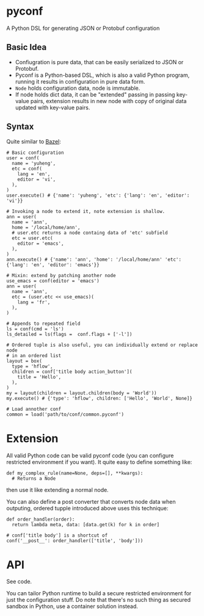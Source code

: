 # pyconf

A Python DSL for generating JSON or Protobuf configuration


## Basic Idea

- Confiugration is pure data, that can be easily serialized to JSON or Protobuf.
- Pyconf is a Python-based DSL, which is also a valid Python program, running
  it results in configuration in pure data form.
- `Node` holds configuration data, node is immutable.
- If node holds dict data, it can be "extended" passing in passing key-value
  pairs, extension results in new node with copy of original data updated with
  key-value pairs.

## Syntax

Quite similar to [Bazel](https://bazel.io):

    # Basic configuration
    user = conf(
      name = 'yuheng',
      etc = conf(
        lang = 'en',
        editor = 'vi',
      ),
    )
    user.execute() # {'name': 'yuheng', 'etc': {'lang': 'en', 'editor': 'vi'}}

    # Invoking a node to extend it, note extension is shallow.
    ann = user(
      name = 'ann',
      home = '/local/home/ann',
      # user.etc returns a node containg data of 'etc' subfield
      etc = user.etc(
        editor = 'emacs',
      ),
    )
    ann.execute() # {'name': 'ann', 'home': '/local/home/ann' 'etc': {'lang': 'en', 'editor': 'emacs'}}

    # Mixin: extend by patching another node
    use_emacs = conf(editor = 'emacs')
    ann = user(
      name = 'ann',
      etc = (user.etc << use_emacs)(
        lang = 'fr',
      ),
    )

    # Appends to repeated field
    ls = conf(cmd = 'ls')
    ls_detailed = ls(flags =  conf.flags + ['-l'])

    # Ordered tuple is also useful, you can individually extend or replace node
    # in an ordered list
    layout = box(
      type = 'hflow',
      children = conf['title body action_button'](
        title = 'Hello',
      ),
    )
    my = layout(children = layout.children(body = 'World'))
    my.execute() # {'type': 'hflow', children: ['Hello', 'World', None]}

    # Load annother conf
    common = load('path/to/conf/common.pyconf')

# Extension

All valid Python code can be valid pyconf code (you can configure restricted
environment if you want). It quite easy to define something like:

    def my_complex_rule(name=None, deps=[], **kwargs):
      # Returns a Node

then use it like extending a normal node.

You can also define a post converter that converts node data when outputing,
ordered tupple introduced above uses this technique:

    def order_handler(order):
      return lambda meta, data: [data.get(k) for k in order]

    # conf['title body'] is a shortcut of
    conf('__post__': order_handler(['title', 'body']))

# API

See code.

You can tailor Python runtime to build a secure restricted environment for just the configuration stuff. Do note that there's no such thing as secured sandbox in Python, use a container solution instead.
